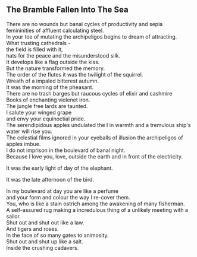 The Bramble Fallen Into The Sea
-------------------------------
There are no wounds but banal cycles of productivity and sepia  
femininities of affluent calculating steel.  
In your toe of mutating the archipeligos begins to dream of attracting.  
What trusting cathedrals -  
the field is filled with it,  
hats for the peace and the misunderstood silk.  
It develops like a flag outside the kiss.  
But the nature transformed the memory.  
The order of the flutes it was the twilight of the squirrel.  
Wreath of a impaled bitterest autumn.  
It was the morning of the pheasant.  
There are no trash barges but raucous cycles of elixir and cashmire  
Books of enchanting violenet iron.  
The jungle free lards are taunted.  
I salute your winged grape  
and envy your equinoctial pride.  
The serendipidous apples undulated the I in warmth and a tremulous ship's water will rise you.  
The celestial films ignored in your eyeballs of illusion the archipeligos of apples imbue.  
I do not imprison in the boulevard of banal night.  
Because I love you, love, outside the earth and in front of the electricity.  
  
It was the early light of day of the elephant.  
  
It was the late afternoon of the bird.  
  
In my boulevard at day you are like a perfume  
and your form and colour the way I re-cover them.  
You, who is like a stain ostrich among the awakening of many fisherman.  
A self-assured rug making a incredulous thing of a unlikely meeting with a sailor.  
Shut out and shut out like a law.  
And tigers and roses.  
In the face of so many gates to animosity.  
Shut out and shut up like a salt.  
Inside the crushing cadavers.  

